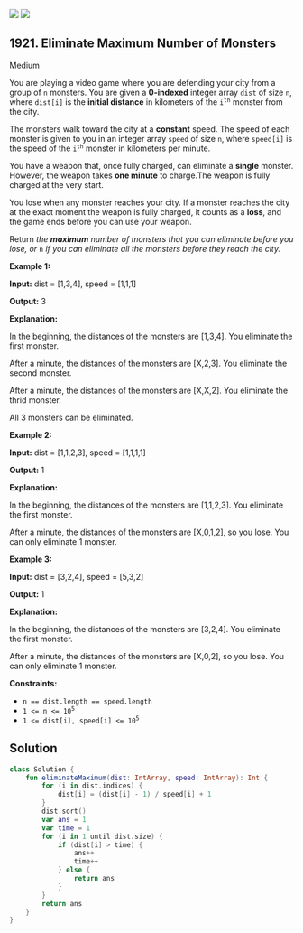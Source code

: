 [![](https://img.shields.io/github/stars/javadev/LeetCode-in-Kotlin?label=Stars&style=flat-square)](https://github.com/javadev/LeetCode-in-Kotlin)
[![](https://img.shields.io/github/forks/javadev/LeetCode-in-Kotlin?label=Fork%20me%20on%20GitHub%20&style=flat-square)](https://github.com/javadev/LeetCode-in-Kotlin/fork)

## 1921\. Eliminate Maximum Number of Monsters

Medium

You are playing a video game where you are defending your city from a group of `n` monsters. You are given a **0-indexed** integer array `dist` of size `n`, where `dist[i]` is the **initial distance** in kilometers of the <code>i<sup>th</sup></code> monster from the city.

The monsters walk toward the city at a **constant** speed. The speed of each monster is given to you in an integer array `speed` of size `n`, where `speed[i]` is the speed of the <code>i<sup>th</sup></code> monster in kilometers per minute.

You have a weapon that, once fully charged, can eliminate a **single** monster. However, the weapon takes **one minute** to charge.The weapon is fully charged at the very start.

You lose when any monster reaches your city. If a monster reaches the city at the exact moment the weapon is fully charged, it counts as a **loss**, and the game ends before you can use your weapon.

Return _the **maximum** number of monsters that you can eliminate before you lose, or_ `n` _if you can eliminate all the monsters before they reach the city._

**Example 1:**

**Input:** dist = [1,3,4], speed = [1,1,1]

**Output:** 3

**Explanation:** 

In the beginning, the distances of the monsters are [1,3,4]. You eliminate the first monster. 

After a minute, the distances of the monsters are [X,2,3]. You eliminate the second monster. 

After a minute, the distances of the monsters are [X,X,2]. You eliminate the thrid monster.

All 3 monsters can be eliminated.

**Example 2:**

**Input:** dist = [1,1,2,3], speed = [1,1,1,1]

**Output:** 1

**Explanation:** 

In the beginning, the distances of the monsters are [1,1,2,3]. You eliminate the first monster. 

After a minute, the distances of the monsters are [X,0,1,2], so you lose. You can only eliminate 1 monster.

**Example 3:**

**Input:** dist = [3,2,4], speed = [5,3,2]

**Output:** 1

**Explanation:** 

In the beginning, the distances of the monsters are [3,2,4]. You eliminate the first monster. 

After a minute, the distances of the monsters are [X,0,2], so you lose. You can only eliminate 1 monster.

**Constraints:**

*   `n == dist.length == speed.length`
*   <code>1 <= n <= 10<sup>5</sup></code>
*   <code>1 <= dist[i], speed[i] <= 10<sup>5</sup></code>

## Solution

```kotlin
class Solution {
    fun eliminateMaximum(dist: IntArray, speed: IntArray): Int {
        for (i in dist.indices) {
            dist[i] = (dist[i] - 1) / speed[i] + 1
        }
        dist.sort()
        var ans = 1
        var time = 1
        for (i in 1 until dist.size) {
            if (dist[i] > time) {
                ans++
                time++
            } else {
                return ans
            }
        }
        return ans
    }
}
```